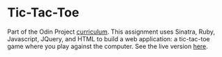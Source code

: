 # Tic-Tac-Toe

Part of the Odin Project [curriculum](https://www.theodinproject.com/courses/ruby-programming). This assignment uses Sinatra, Ruby, Javascript, JQuery, and HTML to build a web application: a tic-tac-toe game where you play against the computer. See the live version [here](https://immense-garden-51672.herokuapp.com).
